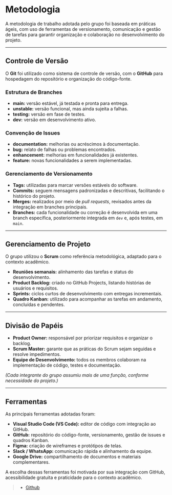 
# Metodologia  

A metodologia de trabalho adotada pelo grupo foi baseada em práticas ágeis, com uso de ferramentas de versionamento, comunicação e gestão de tarefas para garantir organização e colaboração no desenvolvimento do projeto.  

---

## Controle de Versão  

O **Git** foi utilizado como sistema de controle de versão, com o **GitHub** para hospedagem do repositório e organização do código-fonte.  

### Estrutura de Branches  
- **main:** versão estável, já testada e pronta para entrega.  
- **unstable:** versão funcional, mas ainda sujeita a falhas.  
- **testing:** versão em fase de testes.  
- **dev:** versão em desenvolvimento ativo.  

### Convenção de Issues  
- **documentation:** melhorias ou acréscimos à documentação.  
- **bug:** relato de falhas ou problemas encontrados.  
- **enhancement:** melhorias em funcionalidades já existentes.  
- **feature:** novas funcionalidades a serem implementadas.  

### Gerenciamento de Versionamento  
- **Tags:** utilizadas para marcar versões estáveis do software.  
- **Commits:** seguem mensagens padronizadas e descritivas, facilitando o histórico do projeto.  
- **Merges:** realizados por meio de *pull requests*, revisados antes da integração em branches principais.  
- **Branches:** cada funcionalidade ou correção é desenvolvida em uma branch específica, posteriormente integrada em `dev` e, após testes, em `main`.  

---

## Gerenciamento de Projeto  

O grupo utilizou o **Scrum** como referência metodológica, adaptado para o contexto acadêmico.  

- **Reuniões semanais:** alinhamento das tarefas e status do desenvolvimento.  
- **Product Backlog:** criado no GitHub Projects, listando histórias de usuários e requisitos.  
- **Sprints:** ciclos curtos de desenvolvimento com entregas incrementais.  
- **Quadro Kanban:** utilizado para acompanhar as tarefas em andamento, concluídas e pendentes.  

---

## Divisão de Papéis  

- **Product Owner:** responsável por priorizar requisitos e organizar o backlog.  
- **Scrum Master:** garante que as práticas do Scrum sejam seguidas e resolve impedimentos.  
- **Equipe de Desenvolvimento:** todos os membros colaboram na implementação de código, testes e documentação.  

*(Cada integrante do grupo assumiu mais de uma função, conforme necessidade do projeto.)*  

---

## Ferramentas  

As principais ferramentas adotadas foram:  

- **Visual Studio Code (VS Code):** editor de código com integração ao GitHub.  
- **GitHub:** repositório do código-fonte, versionamento, gestão de issues e quadros Kanban.  
- **Figma:** criação de wireframes e protótipos de telas.  
- **Slack / WhatsApp:** comunicação rápida e alinhamento da equipe.  
- **Google Drive:** compartilhamento de documentos e materiais complementares.  

A escolha dessas ferramentas foi motivada por sua integração com GitHub, acessibilidade gratuita e praticidade para o contexto acadêmico.  


> - [Github](https://github.com/)
